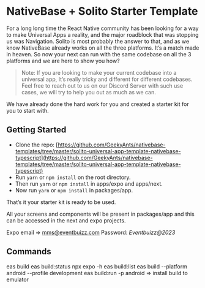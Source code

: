 # NativeBase + Solito Starter Template  

For a long long time the React Native community has been looking for a way to make Universal Apps a reality, and the major roadblock that was stopping us was Navigation. Solito is most probably the answer to that, and as we know NativeBase already works on all the three platforms. It’s a match made in heaven. So now your next can run with the same codebase on all the 3 platforms and we are here to show you how?

> Note: If you are looking to make your current codebase into a universal app, It’s really tricky and different for different codebases. Feel free to reach out to us on our Discord Server with such use cases, we will try to help you out as much as we can.
> 

We have already done the hard work for you and created a starter kit for you to start with.

## Getting Started

- Clone the repo: [https://github.com/GeekyAnts/nativebase-templates/tree/master/solito-universal-app-template-nativebase-typescript](https://github.com/GeekyAnts/nativebase-templates/tree/master/solito-universal-app-template-nativebase-typescript)
- Run `yarn` or `npm install` on the root directory.
- Then run `yarn` or `npm install` in apps/expo and apps/next.
- Now run `yarn` or `npm install` in packages/app.

That’s it your starter kit is ready to be used.

All your screens and components will be present in packages/app and this can be accessed in the next and expo projects.

Expo
email => mms@eventbuizz.com
Password: *Eventbuizz@2023* 

## Commands

eas build 
eas build:status
npx expo -h
eas build:list
eas build --platform android --profile development
eas build:run -p android => install build to emulator